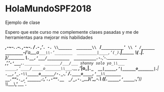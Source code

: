 # HolaMundoSPF2018
Ejemplo de clase


Espero que este curso me complemente clases pasadas y me de herramientas para mejorar mis habilidades 

_______,-~-. __.–.__ ,-~-._______ 
_______/ .- ,’_________`. -. \\______ 
_______\\ ` /`__________’ \\ ‘ /______ 
________`-/___’a___a`___\\-’________ 
_________|____,’(_)`.____|_________ 
_________\\___( ._|_. )___/_________ 
__________\\___`.__,’___/__________ 
__________.-`._______,’-.__________ 
________,’__,’___`-’___`.__`._______ 
_______/___/___ shonny solo yo_\\___ 
_____,’____/_____o_______\\___`.___ 
___,’_____|______o_______|_____`._ 
__|_____,’|______o_______|`._____| 
___`.__,’_.-\\_____o______/-._`.__,’__ 
_________/_`.____o____,’__\\_______ 
__.””-._,’______`._:_,’____`.,-””.__ 
_/_,-._`_______)___(________’_,-.__\\ 
(_(___`._____,’_____`.______,’___)_) 
_\\_\\____\\__,’________`.___
